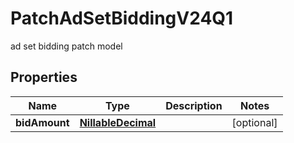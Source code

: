 

# PatchAdSetBiddingV24Q1

ad set bidding patch model

## Properties

| Name | Type | Description | Notes |
|------------ | ------------- | ------------- | -------------|
|**bidAmount** | [**NillableDecimal**](NillableDecimal.md) |  |  [optional] |



